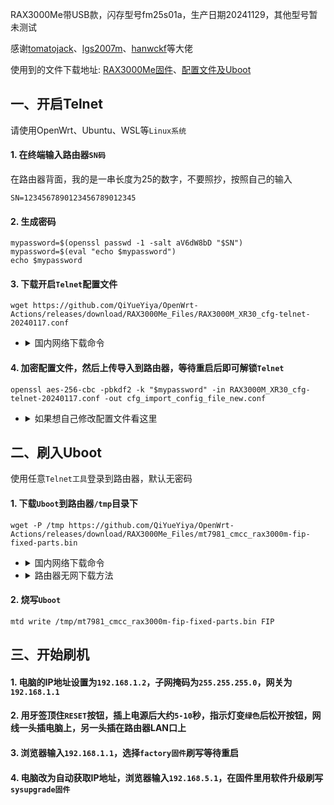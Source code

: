 RAX3000Me带USB款，闪存型号fm25s01a，生产日期20241129，其他型号暂未测试

感谢[tomatojack](https://www.right.com.cn/forum/space-uid-938072.html)、[lgs2007m](https://github.com/lgs2007m)、[hanwckf](https://github.com/hanwckf)等大佬

使用到的文件下载地址: [RAX3000Me固件](https://github.com/QiYueYiya/OpenWrt-Actions/releases/tag/RAX3000Me)、[配置文件及Uboot](https://github.com/QiYueYiya/OpenWrt-Actions/releases/download/RAX3000Me_Files)
## 一、开启Telnet
请使用OpenWrt、Ubuntu、WSL等```Linux系统```
#### 1. 在终端输入路由器```SN码```
在路由器背面，我的是一串长度为25的数字，不要照抄，按照自己的输入
```shell
SN=1234567890123456789012345
```
#### 2. 生成密码
```shell
mypassword=$(openssl passwd -1 -salt aV6dW8bD "$SN")
mypassword=$(eval "echo $mypassword")
echo $mypassword
```
#### 3. 下载开启```Telnet```配置文件
```shell
wget https://github.com/QiYueYiya/OpenWrt-Actions/releases/download/RAX3000Me_Files/RAX3000M_XR30_cfg-telnet-20240117.conf
```
- <details>
    <summary>国内网络下载命令</summary>

    ```shell
    wget https://github.akams.cn/https://github.com/QiYueYiya/OpenWrt-Actions/releases/download/RAX3000Me_Files/RAX3000M_XR30_cfg-telnet-20240117.conf
    ```
    </details>

#### 4. 加密配置文件，然后上传导入到路由器，等待重启后即可解锁```Telnet```
```shell
openssl aes-256-cbc -pbkdf2 -k "$mypassword" -in RAX3000M_XR30_cfg-telnet-20240117.conf -out cfg_import_config_file_new.conf
```
- <details>
    <summary>如果想自己修改配置文件看这里</summary>

    #### 用下面命令解密配置文件，需要先生成密码
    ```shell
    openssl aes-256-cbc -d -pbkdf2 -k "$mypassword" -in cfg_export_config_file.conf -out cfg_import_config_file_decrypt.conf
    ```
    #### 要加密配置文件后再上传
    ```shell
    tar -zcvf - etc | openssl aes-256-cbc -pbkdf2 -k "$mypassword" -out cfg_export_config_file_new.conf
    ```
    </details>

## 二、刷入Uboot
使用任意```Telnet工具```登录到路由器，默认无密码
#### 1. 下载```Uboot```到路由器```/tmp```目录下
```shell
wget -P /tmp https://github.com/QiYueYiya/OpenWrt-Actions/releases/download/RAX3000Me_Files/mt7981_cmcc_rax3000m-fip-fixed-parts.bin
```
- <details>
    <summary>国内网络下载命令</summary>

    ```shell
    wget -P /tmp https://github.akams.cn/https://github.com/QiYueYiya/OpenWrt-Actions/releases/download/RAX3000Me_Files/mt7981_cmcc_rax3000m-fip-fixed-parts.bin
    ```
    </details>
- <details>
    <summary>路由器无网下载方法</summary>
    
    #### 先在电脑上下载好[Uboot](https://github.com/hanwckf/bl-mt798x/releases)，解压提取出```mt7981_cmcc_rax3000m-fip-fixed-parts.bin```文件
    #### 设置电脑网卡为固定IP ```192.168.10.2/24```（注意只使用一个网卡，无线也不要连接）
    #### 然后打开```HTTP File Server```软件，将对应```Uboot```文件拖拽到软件，然后使用下面对应的命令下载到```/tmp```目录：
    ```
    wget -P /tmp http://192.168.10.2/mt7981_cmcc_rax3000m-fip-fixed-parts.bin
    ```
    </details>

#### 2. 烧写```Uboot```
```
mtd write /tmp/mt7981_cmcc_rax3000m-fip-fixed-parts.bin FIP
```
## 三、开始刷机
#### 1. 电脑的IP地址设置为```192.168.1.2```，子网掩码为```255.255.255.0```，网关为```192.168.1.1```
#### 2. 用牙签顶住```RESET```按钮，插上电源后大约```5-10```秒，指示灯变```绿色```后松开按钮，网线一头插电脑上，另一头插在路由器LAN口上
#### 3. 浏览器输入```192.168.1.1```，选择```factory固件```刷写等待重启
#### 4. 电脑改为自动获取IP地址，浏览器输入```192.168.5.1```，在固件里用软件升级刷写```sysupgrade固件```
